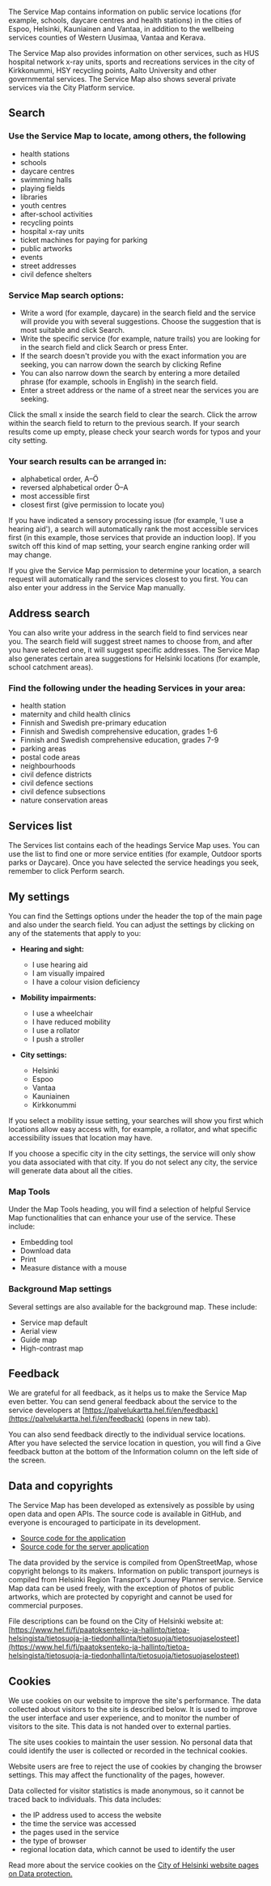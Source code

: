 The Service Map contains information on public service locations (for example, schools, daycare centres and health stations) in the cities of Espoo, Helsinki, Kauniainen and Vantaa, in addition to the wellbeing services counties of Western Uusimaa, Vantaa and Kerava.

The Service Map also provides information on other services, such as HUS hospital network x-ray units, sports and recreations services in the city of Kirkkonummi, HSY recycling points, Aalto University and other governmental services. The Service Map also shows several private services via the City Platform service.

## Search

### Use the Service Map to locate, among others, the following

- health stations
- schools
- daycare centres
- swimming halls
- playing fields
- libraries
- youth centres
- after-school activities
- recycling points
- hospital x-ray units
- ticket machines for paying for parking
- public artworks
- events
- street addresses
- civil defence shelters

### Service Map search options:

- Write a word (for example, daycare) in the search field and the service will provide you with several suggestions. Choose the suggestion that is most suitable and click Search.
- Write the specific service (for example, nature trails) you are looking for in the search field and click Search or press Enter.
- If the search doesn't provide you with the exact information you are seeking, you can narrow down the search by clicking Refine
- You can also narrow down the search by entering a more detailed phrase (for example, schools in English) in the search field.
- Enter a street address or the name of a street near the services you are seeking.

Click the small x inside the search field to clear the search. Click the arrow within the search field to return to the previous search. If your search results come up empty, please check your search words for typos and your city setting.

### Your search results can be arranged in:

- alphabetical order, A–Ö
- reversed alphabetical order Ö–A
- most accessible first
- closest first (give permission to locate you)

If you have indicated a sensory processing issue (for example, 'I use a hearing aid'), a search will automatically rank the most accessible services first (in this example, those services that provide an induction loop). If you switch off this kind of map setting, your search engine ranking order will may change.

If you give the Service Map permission to determine your location, a search request will automatically rand the services closest to you first. You can also enter your address in the Service Map manually.

## Address search

You can also write your address in the search field to find services near you. The search field will suggest street names to choose from, and after you have selected one, it will suggest specific addresses. The Service Map also generates certain area suggestions for Helsinki locations (for example, school catchment areas).

### Find the following under the heading Services in your area:

- health station
- maternity and child health clinics
- Finnish and Swedish pre-primary education
- Finnish and Swedish comprehensive education, grades 1-6
- Finnish and Swedish comprehensive education, grades 7-9
- parking areas
- postal code areas
- neighbourhoods
- civil defence districts
- civil defence sections
- civil defence subsections
- nature conservation areas

## Services list

The Services list contains each of the headings Service Map uses. You can use the list to find one or more service entities (for example, Outdoor sports parks or Daycare). Once you have selected the service headings you seek, remember to click Perform search.

## My settings

You can find the Settings options under the header the top of the main page and also under the search field. You can adjust the settings by clicking on any of the statements that apply to you:

- **Hearing and sight:**
  - I use hearing aid
  - I am visually impaired
  - I have a colour vision deficiency

- **Mobility impairments:**
  - I use a wheelchair
  - I have reduced mobility
  - I use a rollator
  - I push a stroller

- **City settings:**
  - Helsinki
  - Espoo
  - Vantaa
  - Kauniainen
  - Kirkkonummi

If you select a mobility issue setting, your searches will show you first which locations allow easy access with, for example, a rollator, and what specific accessibility issues that location may have.

If you choose a specific city in the city settings, the service will only show you data associated with that city. If you do not select any city, the service will generate data about all the cities.

### Map Tools

Under the Map Tools heading, you will find a selection of helpful Service Map functionalities that can enhance your use of the service. These include:

- Embedding tool
- Download data
- Print
- Measure distance with a mouse

### Background Map settings

Several settings are also available for the background map. These include:

- Service map default
- Aerial view
- Guide map
- High-contrast map

## Feedback

We are grateful for all feedback, as it helps us to make the Service Map even better. You can send general feedback about the service to the service developers at [https://palvelukartta.hel.fi/en/feedback](https://palvelukartta.hel.fi/en/feedback) (opens in new tab).

You can also send feedback directly to the individual service locations. After you have selected the service location in question, you will find a Give feedback button at the bottom of the Information column on the left side of the screen.

## Data and copyrights

The Service Map has been developed as extensively as possible by using open data and open APIs. The source code is available in GitHub, and everyone is encouraged to participate in its development.

- [Source code for the application](https://github.com/City-of-Helsinki/servicemap-ui/)
- [Source code for the server application](https://github.com/City-of-Helsinki/smbackend/)

The data provided by the service is compiled from OpenStreetMap, whose copyright belongs to its makers. Information on public transport journeys is compiled from Helsinki Region Transport's Journey Planner service. Service Map data can be used freely, with the exception of photos of public artworks, which are protected by copyright and cannot be used for commercial purposes.

File descriptions can be found on the City of Helsinki website at: [https://www.hel.fi/fi/paatoksenteko-ja-hallinto/tietoa-helsingista/tietosuoja-ja-tiedonhallinta/tietosuoja/tietosuojaselosteet](https://www.hel.fi/fi/paatoksenteko-ja-hallinto/tietoa-helsingista/tietosuoja-ja-tiedonhallinta/tietosuoja/tietosuojaselosteet)

## Cookies

We use cookies on our website to improve the site's performance. The data collected about visitors to the site is described below. It is used to improve the user interface and user experience, and to monitor the number of visitors to the site. This data is not handed over to external parties.

The site uses cookies to maintain the user session. No personal data that could identify the user is collected or recorded in the technical cookies.

Website users are free to reject the use of cookies by changing the browser settings. This may affect the functionality of the pages, however.

Data collected for visitor statistics is made anonymous, so it cannot be traced back to individuals. This data includes:

- the IP address used to access the website
- the time the service was accessed
- the pages used in the service
- the type of browser
- regional location data, which cannot be used to identify the user

Read more about the service cookies on the [City of Helsinki website pages on Data protection.](https://www.hel.fi/en/decision-making/information-on-helsinki/data-protection-and-information-management/data-protection)
